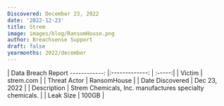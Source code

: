 ```yaml
---
Discovered: December 23, 2022
date: '2022-12-23'
title: Strem
image: images/blog/RansomHouse.png
author: Breachsense Support
draft: false
yearmonths: 2022/december
---
```



| Data Breach Report
------------:     |:-------------:    | :-----:|
| Victim      | strem.com      | 
| Threat Actor      | RansomHouse      | 
| Date Discovered      | Dec 23, 2022      | 
| Description      | Strem Chemicals, Inc. manufactures specialty chemicals.      | 
| Leak Size      | 100GB      | 

